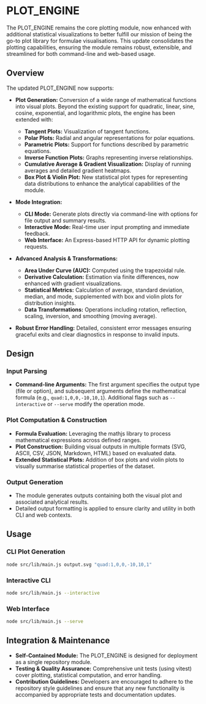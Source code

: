 # PLOT_ENGINE

The PLOT_ENGINE remains the core plotting module, now enhanced with additional statistical visualizations to better fulfill our mission of being the go-to plot library for formulae visualisations. This update consolidates the plotting capabilities, ensuring the module remains robust, extensible, and streamlined for both command-line and web-based usage.

## Overview

The updated PLOT_ENGINE now supports:

- **Plot Generation:** Conversion of a wide range of mathematical functions into visual plots. Beyond the existing support for quadratic, linear, sine, cosine, exponential, and logarithmic plots, the engine has been extended with:
  - **Tangent Plots:** Visualization of tangent functions.
  - **Polar Plots:** Radial and angular representations for polar equations.
  - **Parametric Plots:** Support for functions described by parametric equations.
  - **Inverse Function Plots:** Graphs representing inverse relationships.
  - **Cumulative Average & Gradient Visualization:** Display of running averages and detailed gradient heatmaps.
  - **Box Plot & Violin Plot:** New statistical plot types for representing data distributions to enhance the analytical capabilities of the module.

- **Mode Integration:**
  - **CLI Mode:** Generate plots directly via command-line with options for file output and summary results.
  - **Interactive Mode:** Real-time user input prompting and immediate feedback.
  - **Web Interface:** An Express-based HTTP API for dynamic plotting requests.

- **Advanced Analysis & Transformations:**
  - **Area Under Curve (AUC):** Computed using the trapezoidal rule.
  - **Derivative Calculation:** Estimation via finite differences, now enhanced with gradient visualizations.
  - **Statistical Metrics:** Calculation of average, standard deviation, median, and mode, supplemented with box and violin plots for distribution insights.
  - **Data Transformations:** Operations including rotation, reflection, scaling, inversion, and smoothing (moving average).

- **Robust Error Handling:** Detailed, consistent error messages ensuring graceful exits and clear diagnostics in response to invalid inputs.

## Design

### Input Parsing

- **Command-line Arguments:** The first argument specifies the output type (file or option), and subsequent arguments define the mathematical formula (e.g., `quad:1,0,0,-10,10,1`). Additional flags such as `--interactive` or `--serve` modify the operation mode.

### Plot Computation & Construction

- **Formula Evaluation:** Leveraging the mathjs library to process mathematical expressions across defined ranges.
- **Plot Construction:** Building visual outputs in multiple formats (SVG, ASCII, CSV, JSON, Markdown, HTML) based on evaluated data.
- **Extended Statistical Plots:** Addition of box plots and violin plots to visually summarise statistical properties of the dataset.

### Output Generation

- The module generates outputs containing both the visual plot and associated analytical results.
- Detailed output formatting is applied to ensure clarity and utility in both CLI and web contexts.

## Usage

### CLI Plot Generation

```bash
node src/lib/main.js output.svg "quad:1,0,0,-10,10,1"
```

### Interactive CLI

```bash
node src/lib/main.js --interactive
```

### Web Interface

```bash
node src/lib/main.js --serve
```

## Integration & Maintenance

- **Self-Contained Module:** The PLOT_ENGINE is designed for deployment as a single repository module.
- **Testing & Quality Assurance:** Comprehensive unit tests (using vitest) cover plotting, statistical computation, and error handling.
- **Contribution Guidelines:** Developers are encouraged to adhere to the repository style guidelines and ensure that any new functionality is accompanied by appropriate tests and documentation updates.
